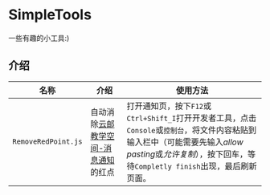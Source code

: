 # SimpleTools

一些有趣的小工具:)

## 介绍

|名称|介绍|使用方法|
|---|---|---|
|`RemoveRedPoint.js`|自动消除[云邮教学空间-消息通知](https://ucloud.bupt.edu.cn/uclass/index.html#/set/notice_fullpage)的红点|打开通知页，按下`F12`或`Ctrl+Shift_I`打开开发者工具，点击`Console`或`控制台`，将文件内容粘贴到输入栏中（可能需要先输入*allow pasting*或*允许复制*），按下回车，等待`Completly finish`出现，最后刷新页面。
